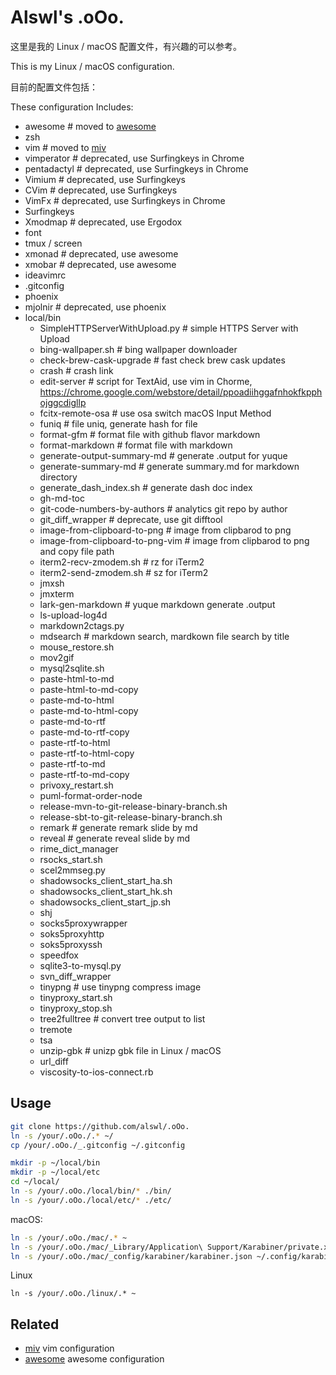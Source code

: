# Alswl's .oOo. #

这里是我的 Linux / macOS 配置文件，有兴趣的可以参考。

This is my Linux / macOS configuration.

目前的配置文件包括：

These configuration Includes: 

-   awesome # moved to [awesome][]
-   zsh
-   vim # moved to [miv][]
-   vimperator  # deprecated, use Surfingkeys in Chrome
-   pentadactyl  # deprecated, use Surfingkeys in Chrome
-   Vimium  # deprecated, use Surfingkeys
-   CVim  # deprecated, use Surfingkeys
-   VimFx  # deprecated, use Surfingkeys in Chrome
-   Surfingkeys
-   Xmodmap # deprecated, use Ergodox
-   font
-   tmux / screen
-   xmonad # deprecated, use awesome
-   xmobar # deprecated, use awesome
-   ideavimrc
-   .gitconfig
-   phoenix
-   mjolnir # deprecated, use phoenix
-   local/bin
    -   SimpleHTTPServerWithUpload.py  # simple HTTPS Server with Upload
    -   bing-wallpaper.sh # bing wallpaper downloader
    -   check-brew-cask-upgrade # fast check brew cask updates
    -   crash # crash link
    -   edit-server  # script for TextAid, use vim in Chorme, https://chrome.google.com/webstore/detail/ppoadiihggafnhokfkpphojggcdigllp
    -   fcitx-remote-osa  # use osa switch macOS Input Method
    -   funiq # file uniq, generate hash for file
    -   format-gfm  # format file with github flavor markdown
    -   format-markdown  # format file with markdown
    -   generate-output-summary-md  # generate .output for yuque
    -   generate-summary-md  # generate summary.md for markdown directory
    -   generate_dash_index.sh  # generate dash doc index
    -   gh-md-toc
    -   git-code-numbers-by-authors  # analytics git repo by author
    -   git_diff_wrapper  # deprecate, use git difftool
    -   image-from-clipboard-to-png  # image from clipbarod to png
    -   image-from-clipboard-to-png-vim  # image from clipbarod to png and copy file path
    -   iterm2-recv-zmodem.sh # rz for iTerm2
    -   iterm2-send-zmodem.sh  # sz for iTerm2
    -   jmxsh
    -   jmxterm
    -   lark-gen-markdown  # yuque markdown generate .output
    -   ls-upload-log4d
    -   markdown2ctags.py
    -   mdsearch  # markdown search, mardkown file search by title
    -   mouse_restore.sh
    -   mov2gif
    -   mysql2sqlite.sh
    -   paste-html-to-md
    -   paste-html-to-md-copy
    -   paste-md-to-html
    -   paste-md-to-html-copy
    -   paste-md-to-rtf
    -   paste-md-to-rtf-copy
    -   paste-rtf-to-html
    -   paste-rtf-to-html-copy
    -   paste-rtf-to-md
    -   paste-rtf-to-md-copy
    -   privoxy_restart.sh
    -   puml-format-order-node
    -   release-mvn-to-git-release-binary-branch.sh
    -   release-sbt-to-git-release-binary-branch.sh
    -   remark  # generate remark slide by md
    -   reveal  # generate reveal slide by md
    -   rime_dict_manager
    -   rsocks_start.sh
    -   scel2mmseg.py
    -   shadowsocks_client_start_ha.sh
    -   shadowsocks_client_start_hk.sh
    -   shadowsocks_client_start_jp.sh
    -   shj
    -   socks5proxywrapper
    -   soks5proxyhttp
    -   soks5proxyssh
    -   speedfox
    -   sqlite3-to-mysql.py
    -   svn_diff_wrapper
    -   tinypng  # use tinypng compress image
    -   tinyproxy_start.sh
    -   tinyproxy_stop.sh
    -   tree2fulltree  # convert tree output to list
    -   tremote
    -   tsa
    -   unzip-gbk  # unizp gbk file in Linux / macOS
    -   url_diff
    -   viscosity-to-ios-connect.rb


## Usage ##


``` bash
git clone https://github.com/alswl/.oOo.
ln -s /your/.oOo./.* ~/
cp /your/.oOo./_.gitconfig ~/.gitconfig

mkdir -p ~/local/bin
mkdir -p ~/local/etc
cd ~/local/
ln -s /your/.oOo./local/bin/* ./bin/
ln -s /your/.oOo./local/etc/* ./etc/
```

macOS:

```bash
ln -s /your/.oOo./mac/.* ~
ln -s /your/.oOo./mac/_Library/Application\ Support/Karabiner/private.xml ~/Library/Application\ Support/Karabiner/private.xml
ln -s /your/.oOo./mac/_config/karabiner/karabiner.json ~/.config/karabiner/karabiner.json
```

Linux

```
ln -s /your/.oOo./linux/.* ~
```

## Related ##

-   [miv][] vim configuration
-   [awesome][] awesome configuration

[.oOo.]: https://github.com/alswl/.oOo.
[awesome]: https://github.com/alswl/awesome
[miv]: https://github.com/alswl/miv

